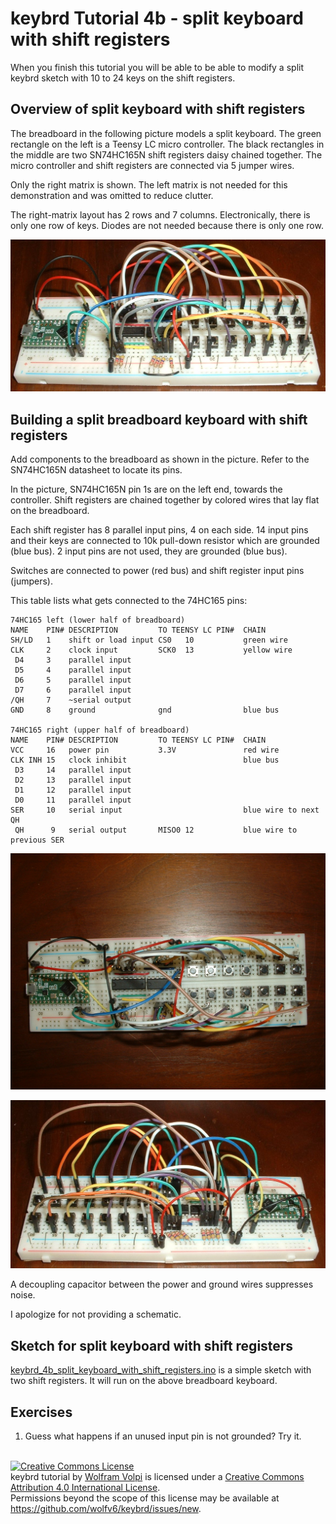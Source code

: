 keybrd Tutorial 4b - split keyboard with shift registers
========================================================
When you finish this tutorial you will be able to be able to modify a split keybrd sketch with 10 to 24 keys on the shift registers.

Overview of split keyboard with shift registers
------------------------------------------------
The breadboard in the following picture models a split keyboard.
The green rectangle on the left is a Teensy LC micro controller.
The black rectangles in the middle are two SN74HC165N shift registers daisy chained together.
The micro controller and shift registers are connected via 5 jumper wires.

Only the right matrix is shown.  The left matrix is not needed for this demonstration and was omitted to reduce clutter.

The right-matrix layout has 2 rows and 7 columns.
Electronically, there is only one row of keys.
Diodes are not needed because there is only one row.

![breadboard keyboard with shift_registers](keybrd_4b_split_keyboard_with_shift_registers/front.JPG "breadboard keyboard with shift_registers")

Building a split breadboard keyboard with shift registers
---------------------------------------------------------
Add components to the breadboard as shown in the picture.
Refer to the SN74HC165N datasheet to locate its pins.

In the picture, SN74HC165N pin 1s are on the left end, towards the controller.
Shift registers are chained together by colored wires that lay flat on the breadboard.

Each shift register has 8 parallel input pins, 4 on each side.
14 input pins and their keys are connected to 10k pull-down resistor which are grounded (blue bus).
2 input pins are not used, they are grounded (blue bus).

Switches are connected to power (red bus) and shift register input pins (jumpers).

This table lists what gets connected to the 74HC165 pins:

```
74HC165 left (lower half of breadboard)
NAME    PIN# DESCRIPTION         TO TEENSY LC PIN#  CHAIN
SH/LD   1    shift or load input CS0   10           green wire
CLK     2    clock input         SCK0  13           yellow wire
 D4     3    parallel input
 D5     4    parallel input
 D6     5    parallel input
 D7     6    parallel input
/QH     7    ~serial output
GND     8    ground              gnd                blue bus

74HC165 right (upper half of breadboard)
NAME    PIN# DESCRIPTION         TO TEENSY LC PIN#  CHAIN
VCC     16   power pin           3.3V               red wire
CLK INH 15   clock inhibit                          blue bus
 D3     14   parallel input
 D2     13   parallel input
 D1     12   parallel input
 D0     11   parallel input
SER     10   serial input                           blue wire to next QH
 QH      9   serial output       MISO0 12           blue wire to previous SER

```

![breadboard keyboard with shift_registers](keybrd_4b_split_keyboard_with_shift_registers/overhead.JPG )

![breadboard keyboard with shift_registers](keybrd_4b_split_keyboard_with_shift_registers/back.JPG )

A decoupling capacitor between the power and ground wires suppresses noise.

I apologize for not providing a schematic.

Sketch for split keyboard with shift registers
----------------------------------------------
[keybrd_4b_split_keyboard_with_shift_registers.ino](keybrd_4b_split_keyboard_with_shift_registers/keybrd_4b_split_keyboard_with_shift_registers.ino) is a simple sketch with two shift registers.
It will run on the above breadboard keyboard.

Exercises
---------
1. Guess what happens if an unused input pin is not grounded?  Try it.

<br>
<a rel="license" href="https://creativecommons.org/licenses/by/4.0/"><img alt="Creative Commons License" style="border-width:0" src="https://licensebuttons.net/l/by/4.0/88x31.png" /></a><br /><span xmlns:dct="http://purl.org/dc/terms/" property="dct:title">keybrd tutorial</span> by <a xmlns:cc="https://creativecommons.org/ns" href="https://github.com/wolfv6/keybrd" property="cc:attributionName" rel="cc:attributionURL">Wolfram Volpi</a> is licensed under a <a rel="license" href="https://creativecommons.org/licenses/by/4.0/">Creative Commons Attribution 4.0 International License</a>.<br />Permissions beyond the scope of this license may be available at <a xmlns:cc="https://creativecommons.org/ns" href="https://github.com/wolfv6/keybrd/issues/new" rel="cc:morePermissions">https://github.com/wolfv6/keybrd/issues/new</a>.
